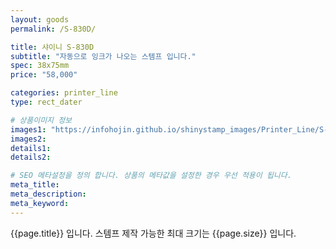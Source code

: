 ```yaml
---
layout: goods
permalink: /S-830D/

title: 샤이니 S-830D
subtitle: "자동으로 잉크가 나오는 스템프 입니다."
spec: 38x75mm
price: "58,000"

categories: printer_line
type: rect_dater

# 상품이미지 정보
images1: "https://infohojin.github.io/shinystamp_images/Printer_Line/S-830D/S-830D_1.jpg"
images2:
details1:
details2:    

# SEO 메타설정을 정의 합니다. 상품의 메타값을 설정한 경우 우선 적용이 됩니다.
meta_title: 
meta_description:
meta_keyword:
---
```


{{page.title}} 입니다. 스템프 제작 가능한 최대 크기는 {{page.size}} 입니다. 